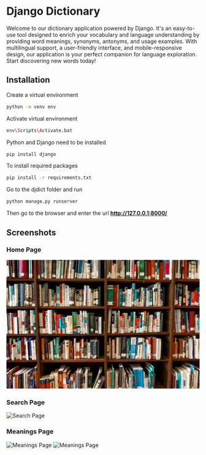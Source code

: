 # Django Dictionary
Welcome to our dictionary application powered by Django. It's an easy-to-use tool designed to enrich your vocabulary and language understanding by providing word meanings, synonyms, antonyms, and usage examples. With multilingual support,
a user-friendly interface, and mobile-responsive design, our application is your perfect companion for language exploration. Start discovering new words today!

## Installation
Create a virtual environment
```bash
python -m venv env
```

Activate virtual environment
```bash
env\Scripts\Activate.bat
```

Python and Django need to be installed
```bash
pip install django
```

To install required packages
```bash
pip install -r requirements.txt
```
Go to the djdict folder and run

```bash
python manage.py runserver
```

Then go to the browser and enter the url **http://127.0.0.1:8000/**

## Screenshots

### Home Page
![Home page](https://github.com/adithya112/django_dictionary/blob/main/static/images/dict.jpg)

### Search Page
![Search Page](https://imgur.com/1o8kpSj)

### Meanings Page
![Meanings Page](https://imgur.com/CICcL78)
![Meanings Page](https://i.imgur.com/7pyOrX0.png)
